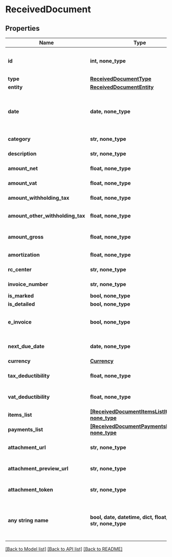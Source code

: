 # ReceivedDocument


## Properties
Name | Type | Description | Notes
------------ | ------------- | ------------- | -------------
**id** | **int, none_type** | Unique identifier of the document. | [optional] 
**type** | [**ReceivedDocumentType**](ReceivedDocumentType.md) |  | [optional] 
**entity** | [**ReceivedDocumentEntity**](ReceivedDocumentEntity.md) |  | [optional] 
**date** | **date, none_type** | Date of the document [If not specified, today date is used]. | [optional] 
**category** | **str, none_type** | Document category. | [optional] 
**description** | **str, none_type** | Document description. | [optional] 
**amount_net** | **float, none_type** | Total net amount. | [optional] 
**amount_vat** | **float, none_type** | Total vat amount. | [optional] 
**amount_withholding_tax** | **float, none_type** | Withholding tax amount. | [optional] 
**amount_other_withholding_tax** | **float, none_type** | Other withholding tax amount. | [optional] 
**amount_gross** | **float, none_type** | [Read Only] Total gross amount. | [optional] [readonly] 
**amortization** | **float, none_type** | Amortization value | [optional] 
**rc_center** | **str, none_type** | Revenue center. | [optional] 
**invoice_number** | **str, none_type** | Invoice number | [optional] 
**is_marked** | **bool, none_type** |  | [optional] 
**is_detailed** | **bool, none_type** |  | [optional] 
**e_invoice** | **bool, none_type** | [Read Only] Indicates if this is an e-invoice. | [optional] 
**next_due_date** | **date, none_type** | [Read Only] Next due date. | [optional] [readonly] 
**currency** | [**Currency**](Currency.md) |  | [optional] 
**tax_deductibility** | **float, none_type** | Tax deducibility percentage. | [optional] 
**vat_deductibility** | **float, none_type** | Vat deducibility percentage. | [optional] 
**items_list** | [**[ReceivedDocumentItemsListItem], none_type**](ReceivedDocumentItemsListItem.md) |  | [optional] 
**payments_list** | [**[ReceivedDocumentPaymentsListItem], none_type**](ReceivedDocumentPaymentsListItem.md) |  | [optional] 
**attachment_url** | **str, none_type** | [Read Only] Attachment url. | [optional] [readonly] 
**attachment_preview_url** | **str, none_type** | [Read Only] Attachment preview url. | [optional] [readonly] 
**attachment_token** | **str, none_type** | Uploaded attachement token. | [optional] 
**any string name** | **bool, date, datetime, dict, float, int, list, str, none_type** | any string name can be used but the value must be the correct type | [optional]

[[Back to Model list]](../README.md#documentation-for-models) [[Back to API list]](../README.md#documentation-for-api-endpoints) [[Back to README]](../README.md)


